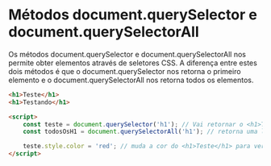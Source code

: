 # Métodos document.querySelector e document.querySelectorAll

Os métodos document.querySelector e document.querySelectorAll nos permite obter elementos através de seletores CSS. A diferença entre estes dois métodos é que o document.querySelector nos retorna o primeiro elemento e o document.querySelectorAll nos retorna todos os elementos.

```html
<h1>Teste</h1>
<h1>Testando</h1>

<script>
    const teste = document.querySelector('h1'); // Vai retornar o <h1>Teste</h1>
    const todosOsH1 = document.querySelectorAll('h1'); // retorna uma lista de h1

    teste.style.color = 'red'; // muda a cor do <h1>Teste</h1> para vermelho
</script>
```